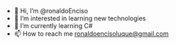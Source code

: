 - 👋 Hi, I’m @ronaldoEnciso
- 👀 I’m interested in learning new technologies
- 🌱 I’m currently learning C#
- 📫 How to reach me ronaldoencisoluque@gmail.com

<!---
ronaldoEnciso/ronaldoEnciso is a ✨ special ✨ repository because its `README.md` (this file) appears on your GitHub profile.
You can click the Preview link to take a look at your changes.
--->
